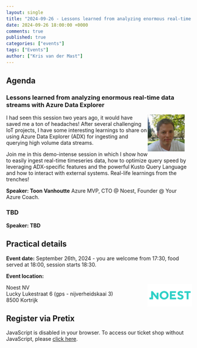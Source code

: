 ```yaml
---
layout: single
title: "2024-09-26 - Lessons learned from analyzing enormous real-time data streams with Azure Data Explorer"
date: 2024-09-26 18:00:00 +0000
comments: true
published: true
categories: ["events"]
tags: ["Events"]
author: ["Kris van der Mast"]
---
```


## Agenda

### Lessons learned from analyzing enormous real-time data streams with Azure Data Explorer

<img src="/assets/media/speakers/toon-vanhoutte.jpg" alt=" Toon Vanhoutte" align="right" height="100" width="100" style="margin-right: 20px;">
I had seen this session two years ago, it would have saved me a ton of headaches! After several challenging IoT projects, I have some interesting learnings to share on using Azure Data Explorer (ADX) for ingesting and querying high volume data streams.

Join me in this demo-intense session in which I show how to easily ingest real-time timeseries data, how to optimize query speed by leveraging ADX-specific features and the powerful Kusto Query Language and how to interact with external systems. Real-life learnings from the trenches!

**Speaker:  Toon Vanhoutte** Azure MVP, CTO @ Noest, Founder @ Your Azure Coach.

### TBD

**Speaker:  TBD** 

## Practical details

**Event date:** September 26th, 2024 - you are welcome from 17:30, food served at 18:00, session starts 18:30.

**Event location:**<br />

<img width="120" height="60" align="right" alt="Noest" src="/assets/media/sponsors/logo-noest.png">Noest NV<br/>
Lucky Lukestraat 6 (gps - nijverheidskaai 3)<br/>
8500 Kortrijk<br/>

## Register via Pretix

<link rel="stylesheet" type="text/css" href="https://pretix.eu/azug/20240926/widget/v1.css">
<script type="text/javascript" src="https://pretix.eu/widget/v1.en.js" async></script>
<pretix-widget event="https://pretix.eu/azug/20240926/" single-item-select="button"></pretix-widget>
<noscript>
   <div class="pretix-widget">
        <div class="pretix-widget-info-message">
            JavaScript is disabled in your browser. To access our ticket shop without JavaScript, please <a target="_blank" rel="noopener" href="https://pretix.eu/azug/20240926/">click here</a>.
        </div>
    </div>
</noscript>
